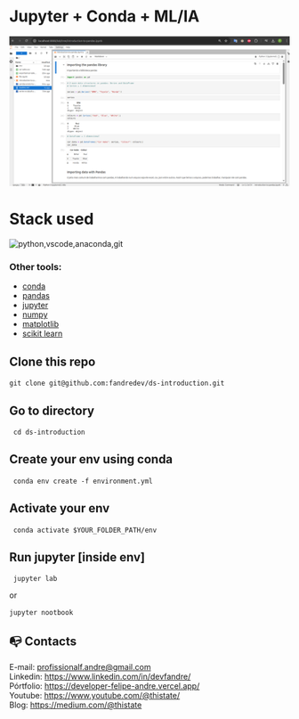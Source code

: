 # Jupyter + Conda + ML/IA


![jupyterlab](readme-images/image.png)
# Stack used

<img src="https://skillicons.dev/icons?i=python,vscode,anaconda,git&theme=dark" alt="python,vscode,anaconda,git" />

### Other tools:

- [conda](https://docs.conda.io/projects/conda/en/latest/index.html#)
- [pandas](https://pandas.pydata.org/docs/reference/io.html)
- [jupyter](https://jupyter.org/)
- [numpy](https://numpy.org/)
- [matplotlib](https://matplotlib.org/)
- [scikit learn](https://scikit-learn.org/stable/)


## Clone this repo

```
git clone git@github.com:fandredev/ds-introduction.git
```

## Go to directory

```
 cd ds-introduction
```

## Create your env using conda

```
 conda env create -f environment.yml
```

## Activate your env

```
 conda activate $YOUR_FOLDER_PATH/env
```
## Run jupyter [inside env]

```
 jupyter lab
```
or

``` 
jupyter nootbook
``` 

## :mailbox_with_no_mail: Contacts

E-mail: profissionalf.andre@gmail.com<br>
Linkedin: https://www.linkedin.com/in/devfandre/<br>
Pórtfolio: https://developer-felipe-andre.vercel.app/<br>
Youtube: https://www.youtube.com/@thistate/<br>
Blog: https://medium.com/@thistate<br>

